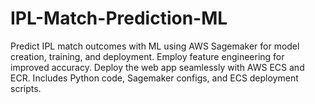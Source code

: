 # IPL-Match-Prediction-ML
Predict IPL match outcomes with ML using AWS Sagemaker for model creation, training, and deployment. Employ feature engineering for improved accuracy. Deploy the web app seamlessly with AWS ECS and ECR. Includes Python code, Sagemaker configs, and ECS deployment scripts.
